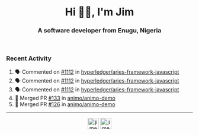 <h1 align="center">Hi 👋🏾, I'm Jim</h1>
<h3 align="center">A software developer from Enugu, Nigeria</h3>
<br/>
<!-- https://github.com/rahuldkjain/github-profile-readme-generator --!>

<!--  <p align="left"><img src="https://github-readme-stats.vercel.app/api?username=rapaktech&show_icons=true&count_private=true&" alt="rapaktech" /></p> --!>

<!--
Github language stats
<p align="left"><img src="https://github-readme-stats.vercel.app/api/top-langs/?username=rapaktech&layout=compact" alt="rapaktech" /><p>
-->

<!-- Codestats language stats -->
<!-- <p align="left"><img src="https://codestats-readme.vercel.app/api/top-langs/?username=rapaktech&layout=compact&language_count=12" alt="rapaktech" /><p>    --!>
  
<h3>Recent Activity</h3>

<!--START_SECTION:activity-->
1. 🗣 Commented on [#1112](https://github.com/hyperledger/aries-framework-javascript/issues/1112) in [hyperledger/aries-framework-javascript](https://github.com/hyperledger/aries-framework-javascript)
2. 🗣 Commented on [#1112](https://github.com/hyperledger/aries-framework-javascript/issues/1112) in [hyperledger/aries-framework-javascript](https://github.com/hyperledger/aries-framework-javascript)
3. 🗣 Commented on [#1112](https://github.com/hyperledger/aries-framework-javascript/issues/1112) in [hyperledger/aries-framework-javascript](https://github.com/hyperledger/aries-framework-javascript)
4. 🎉 Merged PR [#133](https://github.com/animo/animo-demo/pull/133) in [animo/animo-demo](https://github.com/animo/animo-demo)
5. 🎉 Merged PR [#126](https://github.com/animo/animo-demo/pull/126) in [animo/animo-demo](https://github.com/animo/animo-demo)
<!--END_SECTION:activity-->

---

<p align="center">
<a href="https://twitter.com/jimezesinachi" target="blank"><img align="center" src="https://cdn.jsdelivr.net/npm/simple-icons@3.0.1/icons/twitter.svg" alt="jimezesinachi" height="30" width="30" /></a>
<a href="https://linkedin.com/in/jimezesinachi" target="blank"><img align="center" src="https://cdn.jsdelivr.net/npm/simple-icons@3.0.1/icons/linkedin.svg" alt="jimezesinachi" height="30" width="30" /></a>
</p>
